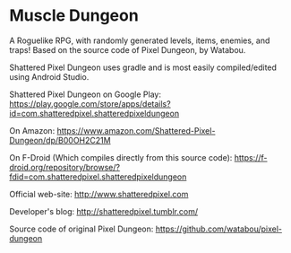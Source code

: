 Muscle Dungeon
=======================

A Roguelike RPG, with randomly generated levels, items, enemies, and traps!
Based on the source code of Pixel Dungeon, by Watabou.

Shattered Pixel Dungeon uses gradle and is most easily compiled/edited using Android Studio.

Shattered Pixel Dungeon on Google Play:
https://play.google.com/store/apps/details?id=com.shatteredpixel.shatteredpixeldungeon

On Amazon:
https://www.amazon.com/Shattered-Pixel-Dungeon/dp/B00OH2C21M

On F-Droid (Which compiles directly from this source code):
https://f-droid.org/repository/browse/?fdid=com.shatteredpixel.shatteredpixeldungeon

Official web-site: 
http://www.shatteredpixel.com

Developer's blog: 
http://shatteredpixel.tumblr.com/

Source code of original Pixel Dungeon:
https://github.com/watabou/pixel-dungeon
